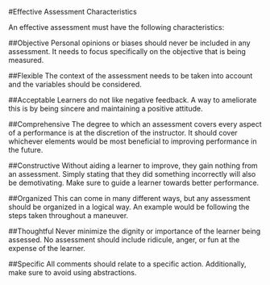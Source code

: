 #Effective Assessment Characteristics

An effective assessment must have the following characteristics:

##Objective
Personal opinions or biases should never be included in any assessment. It needs to focus specifically on the objective that is being measured.

##Flexible
The context of the assessment needs to be taken into account and the variables should be considered. 

##Acceptable
Learners do not like negative feedback. A way to ameliorate this is by being sincere and maintaining a positive attitude. 

##Comprehensive
The degree to which an assessment covers every aspect of a performance is at the discretion of the instructor. It should cover whichever elements would be most beneficial to improving performance in the future.

##Constructive
Without aiding a learner to improve, they gain nothing from an assessment. Simply stating that they did something incorrectly will also be demotivating. Make sure to guide a learner towards better performance.

##Organized
This can come in many different ways, but any assessment should be organized in a logical way. An example would be following the steps taken throughout a maneuver.

##Thoughtful
Never minimize the dignity or importance of the learner being assessed. No assessment should include ridicule, anger, or fun at the expense of the learner.

##Specific
All comments should relate to a specific action. Additionally, make sure to avoid using abstractions.



